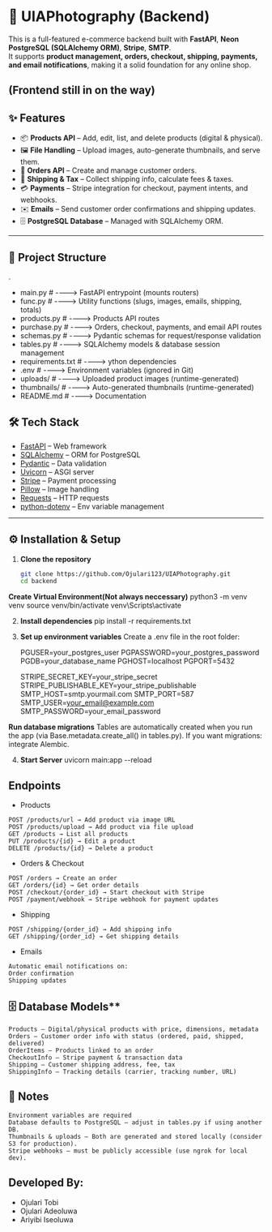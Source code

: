 # 🛒 UIAPhotography (Backend)

This is a full-featured e-commerce backend built with **FastAPI**, **Neon PostgreSQL (SQLAlchemy ORM)**, **Stripe**, **SMTP**.  
It supports **product management, orders, checkout, shipping, payments, and email notifications**, making it a solid foundation for any online shop.

(Frontend still in on the way)
---

## ✨ Features

- 📦 **Products API** – Add, edit, list, and delete products (digital & physical).  
- 🖼 **File Handling** – Upload images, auto-generate thumbnails, and serve them.  
- 🛒 **Orders API** – Create and manage customer orders.  
- 🚚 **Shipping & Tax** – Collect shipping info, calculate fees & taxes.  
- 💳 **Payments** – Stripe integration for checkout, payment intents, and webhooks.  
- ✉️ **Emails** – Send customer order confirmations and shipping updates.  
- 🗄 **PostgreSQL Database** – Managed with SQLAlchemy ORM.  

---

## 📂 Project Structure
.
- main.py # ----> FastAPI entrypoint (mounts routers)
- func.py # ----> Utility functions (slugs, images, emails, shipping, totals)
- products.py # ----> Products API routes
- purchase.py # ----> Orders, checkout, payments, and email API routes
- schemas.py # ----> Pydantic schemas for request/response validation
- tables.py # ----> SQLAlchemy models & database session management
- requirements.txt # ----> ython dependencies
- .env # ----> Environment variables (ignored in Git)
- uploads/ # ----> Uploaded product images (runtime-generated)
- thumbnails/ # ----> Auto-generated thumbnails (runtime-generated)
- README.md # ----> Documentation

## 🛠️ Tech Stack

- [FastAPI](https://fastapi.tiangolo.com/) – Web framework  
- [SQLAlchemy](https://www.sqlalchemy.org/) – ORM for PostgreSQL  
- [Pydantic](https://docs.pydantic.dev/) – Data validation  
- [Uvicorn](https://www.uvicorn.org/) – ASGI server  
- [Stripe](https://stripe.com/docs/api) – Payment processing  
- [Pillow](https://python-pillow.org/) – Image handling  
- [Requests](https://docs.python-requests.org/) – HTTP requests  
- [python-dotenv](https://pypi.org/project/python-dotenv/) – Env variable management  

---
## ⚙️ Installation & Setup

1. **Clone the repository**
   ```bash
   git clone https://github.com/Ojulari123/UIAPhotography.git
   cd backend

**Create Virtual Environment(Not always neccessary)**
    python3 -m venv venv
    source venv/bin/activate 
    venv\Scripts\activate     

2. **Install dependencies**
   pip install -r requirements.txt

3. **Set up environment variables**
    Create a .env file in the root folder:

    PGUSER=your_postgres_user
    PGPASSWORD=your_postgres_password
    PGDB=your_database_name
    PGHOST=localhost
    PGPORT=5432

    STRIPE_SECRET_KEY=your_stripe_secret
    STRIPE_PUBLISHABLE_KEY=your_stripe_publishable
    SMTP_HOST=smtp.yourmail.com
    SMTP_PORT=587
    SMTP_USER=your_email@example.com
    SMTP_PASSWORD=your_email_password

**Run database migrations**
    Tables are automatically created when you run the app (via Base.metadata.create_all() in tables.py). If you want migrations: integrate Alembic.

4. **Start Server**
    uvicorn main:app --reload

## Endpoints

  -  Products

    POST /products/url → Add product via image URL
    POST /products/upload → Add product via file upload
    GET /products → List all products
    PUT /products/{id} → Edit a product
    DELETE /products/{id} → Delete a product

  -  Orders & Checkout

    POST /orders → Create an order
    GET /orders/{id} → Get order details
    POST /checkout/{order_id} → Start checkout with Stripe
    POST /payment/webhook → Stripe webhook for payment updates

  -  Shipping

    POST /shipping/{order_id} → Add shipping info
    GET /shipping/{order_id} → Get shipping details

  -  Emails

    Automatic email notifications on: 
    Order confirmation
    Shipping updates

## 🗄️ Database Models**

    Products – Digital/physical products with price, dimensions, metadata
    Orders – Customer order info with status (ordered, paid, shipped, delivered)
    OrderItems – Products linked to an order
    CheckoutInfo – Stripe payment & transaction data
    Shipping – Customer shipping address, fee, tax
    ShippingInfo – Tracking details (carrier, tracking number, URL)

## 📌 Notes

    Environment variables are required
    Database defaults to PostgreSQL – adjust in tables.py if using another DB.
    Thumbnails & uploads – Both are generated and stored locally (consider S3 for production).
    Stripe webhooks – must be publicly accessible (use ngrok for local dev).

## Developed By:

- Ojulari Tobi
- Ojulari Adeoluwa
- Ariyibi Iseoluwa